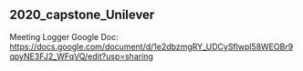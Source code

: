 ## 2020_capstone_Unilever
Meeting Logger Google Doc: https://docs.google.com/document/d/1e2dbzmgRY_UDCySflwpl58WEOBr9qpyNE3FJ2_WFqVQ/edit?usp=sharing
